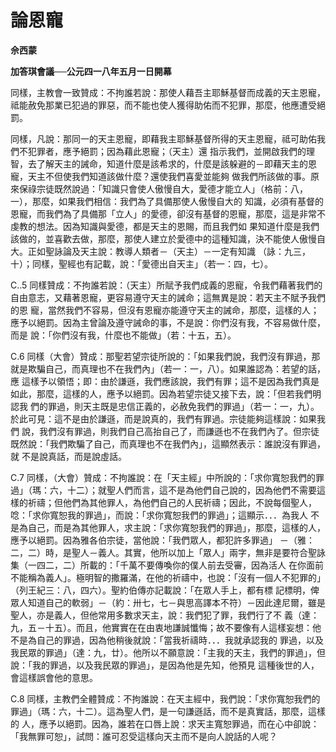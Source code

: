 # 論恩寵


**佘西蒙**

**加答琪會議──公元四一八年五月一日開幕**





同樣，主教會一致贊成：不拘誰若說：那使人藉吾主耶穌基督而成義的天主恩寵，祗能赦免那業已犯過的罪惡，而不能也使人獲得助佑而不犯罪，那麼，他應遭受絕罰。

同樣，凡說：那同一的天主恩寵，即藉我主耶穌基督所得的天主恩寵，祗可助佑我們不犯罪者，應予絕罰；因為藉此恩寵；（天主）還
指示我們，並開啟我們的理智，去了解天主的誡命，知道什麼是該希求的，什麼是該躲避的－即藉天主的恩寵，天主不但使我們知道該做什麼？還使我們喜愛並能夠
做我們所該做的事。原來保祿宗徒既然說過：「知識只會使人傲慢自大，愛德才能立人」（格前：八，一），那麼，如果我們相信：我們為了具備那使人傲慢自大的
知識，必須有基督的恩寵，而我們為了具備那「立人」的愛德，卻沒有基督的恩寵，那麼，這是非常不虔教的想法。因為知識與愛德，都是天主的恩賜，而且我們如
果知道什麼是我們該做的，並喜歡去做，那麼，那使人建立於愛德中的這種知識，決不能使人傲慢自大。正如聖詠論及天主說：教導人類者－（天主）－一定有知識
（詠：九三，十）；同樣，聖經也有記載，說：「愛德出自天主」（若一：四，七）。

C..5 
同樣贊成：不拘誰若說：（天主）所賦予我們成義的恩寵，令我們藉著我們的自由意志，又藉著恩寵，更容易遵守天主的誡命；這無異是說：若天主不賦予我們的恩
寵，當然我們不容易，但沒有恩寵亦能遵守天主的誡命，那麼，這樣的人；應予以絕罰。因為主曾論及遵守誡命的事，不是說：你們沒有我，不容易做什麼，而是
說：「你們沒有我，什麼也不能做」（若：十五，五）。

C.6 
同樣（大會）贊成：那聖若望宗徒所說的：「如果我們說，我們沒有罪過，那就是欺騙自己，而真理也不在我們內」（若一：一，八）。如果誰認為：若望的話，應
這樣予以領悟；即：由於謙遜，我們應該說，我們有罪；這不是因為我們真是如此，那麼，這樣的人，應予以絕罰。因為若望宗徒又接下去，說：「但若我們明認我
們的罪過，則天主既是忠信正義的，必赦免我們的罪過」（若一：一，九）。於此可見：這不是由於謙遜，而是說真的，我們有罪過。宗徒能夠這樣說：如果我們
說，我們沒有罪過，則我們自己高抬自己了，而謙遜也不在我們內了。但宗徒既然說：「我們欺騙了自己，而真理也不在我們內」，這顯然表示：誰說沒有罪過，就
不是說真話，而是說虛話。

C.7 
同樣，（大會）贊成：不拘誰說：在「天主經」中所說的：「求你寬恕我們的罪過」（瑪：六，十二）；就聖人們而言，這不是為他們自己說的，因為他們不需要這
樣的祈禱；但他們為其他罪人，為他們自己的人民祈禱；因此，不說每個聖人，唸：「求你寬恕我的罪過」，而說：「求你寬恕我們的罪過」；這顯示．．．為我人
不是為自己，而是為其他罪人，求主說：「求你寬恕我們的罪過」，那麼，這樣的人，應予以絕罰。因為雅各伯宗徒，當他說：「我們眾人，都犯許多罪過」
－（雅：二，二）時，是聖人－義人。其實，他所以加上「眾人」兩字，無非是要符合聖詠集（一四二，二）所載的：「千萬不要傳喚你的僕人前去受審，因為活人
在你面前不能稱為義人」。極明智的撒羅滿，在他的祈禱中，也說：「沒有一個人不犯罪的」（列王紀三：八，四六）。聖約伯傳亦記載說：「在眾人手上，都有標
記標明，俾眾人知道自己的軟弱」－（約：卅七，七－與思高譯本不符）－因此達尼爾，雖是聖人，亦是義人，但他常用多數求天主，說：我們犯了罪，我們行了不
義（達：九，五－十五）。而且，他實實在在由衷地謙誠懺悔；故不要像有人這樣妄想：他不是為自己的罪過，因為他稍後就說：「當我祈禱時．．．我就承認我的
罪過，以及我民眾的罪過」（達：九，廿）。他所以不願意說：「主我的天主，我們的罪過」，但說：「我的罪過，以及我民眾的罪過」，是因為他是先知，他預見
這種後世的人，會這樣誤會他的意思。

C.8 
同樣，主教們全體贊成：不拘誰說：在天主經中，我們說：「求你寬恕我們的罪過」（瑪：六，十二）。這為聖人們，是一句謙遜話，而不是真實話，那麼，這樣的
人，應予以絕罰。因為，誰若在口唇上說：求天主寬恕罪過，而在心中卻說：「我無罪可恕」，試問：誰可忍受這樣向天主而不是向人說話的人呢？

